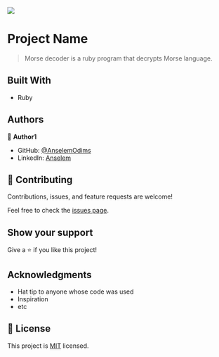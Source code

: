 ![](https://img.shields.io/badge/Morse_decoder-blueviolet)

# Project Name

> Morse decoder is a ruby program that decrypts Morse language.


## Built With

- Ruby

## Authors

👤 **Author1**

- GitHub: [@AnselemOdims](https://github.com/AnselemOdims)
- LinkedIn: [Anselem](https://linkedin.com/in/anselem-odimegwu)

## 🤝 Contributing

Contributions, issues, and feature requests are welcome!

Feel free to check the [issues page](../../issues/).

## Show your support

Give a ⭐️ if you like this project!

## Acknowledgments

- Hat tip to anyone whose code was used
- Inspiration
- etc

## 📝 License

This project is [MIT](./MIT.md) licensed.